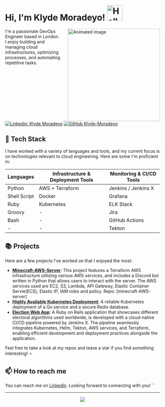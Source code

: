 # Hi, I'm Klyde Moradeyo! <img src="https://media.giphy.com/media/mGcNjsfWAjY5AEZNw6/giphy.gif" width="50" alt="Hello!">

<img align='right' src="https://media0.giphy.com/media/v1.Y2lkPTc5MGI3NjExMGJjZjJlYWUzNmEwM2EyNzhlMDc0MTc3YzUzNDVlZTRjZGRmOTZjMCZlcD12MV9pbnRlcm5hbF9naWZzX2dpZklkJmN0PWc/2IudUHdI075HL02Pkk/giphy.gif" width="300" style="padding-left: 20px" alt="Animated image">

I'm a passionate DevOps Engineer based in London. I enjoy building and managing cloud infrastructures, optimizing processes, and automating repetitive tasks.

[![Linkedin: Klyde Moradeyo](https://img.shields.io/badge/-Klyde%20Moradeyo-blue?style=flat-square&logo=Linkedin&logoColor=white&link=https://www.linkedin.com/in/klyde-moradeyo-349847197/)](https://www.linkedin.com/in/klyde-moradeyo-349847197/)
[![GitHub Klyde-Moradeyo](https://img.shields.io/github/followers/Klyde-Moradeyo?label=follow&style=social)](https://github.com/Klyde-Moradeyo)

## 🧰 Tech Stack

I have worked with a variety of languages and tools, and my current focus is on technologies relevant to cloud engineering. Here are some I'm proficient in:

| Languages        | Infrastructure & Deployment Tools | Monitoring & CI/CD Tools |
|------------------|-----------------------------------|--------------------------|
| Python           | AWS + Terraform                   | Jenkins / Jenkins X      |
| Shell Script     | Docker                            | Grafana                  |
| Ruby             | Kubernetes                        | ELK Stack                |
| Groovy           | -                                 | Jira                     |
| Bash             | -                                 | GitHub Actions           |
| -                | -                                 | Tekton                   |


## 📚 Projects

Here are a few projects I've worked on that I enjoyed the most:

- [**Minecraft-AWS-Server**](https://github.com/Klyde-Moradeyo/election-web-app): This project features a Terraform AWS infrastructure utilizing various AWS services, and includes a Discord bot written in Python that allows users to interact with the server. The AWS services used are EC2, S3, Lambda, API Gateway, Elastic Container Servie(ECS), Elastic IP, IAM roles and policy. Repo: [minecraft-AWS-server]
- [**Highly Available Kubernetes Deployment**](https://github.com/Klyde-Moradeyo/k8-go-redis-service): A reliable Kubernetes deployment of a Go service and a secure Redis database.
- [**Election Web App**](https://github.com/Klyde-Moradeyo/election-web-app): A Ruby on Rails application that showcases different electoral algorithms used worldwide, is developed with a cloud-native CI/CD pipeline powered by Jenkins X. The pipeline seamlessly integrates Kubernetes, Helm, Tekton, AWS services, and Terraform, enabling efficient development and deployment practices alongside the application. 


Feel free to take a look at my repos and leave a star if you find something interesting! :star:

## 📫 How to reach me

You can reach me on [LinkedIn](https://www.linkedin.com/in/klyde-moradeyo-349847197/). Looking forward to connecting with you!
``

---

<!-- <a href="">
  <img align="center" src="https://github-readme-stats.vercel.app/api/top-langs/?username=Klyde-Moradeyo">
</a> -->
<p align="center">
  <img src="https://github-readme-streak-stats.herokuapp.com/?user=Klyde-Moradeyo">
</p>
<!-- <a href="">
  <img align="center" src=https://github-readme-stats.vercel.app/api?username=Klyde-Moradeyo&count_private=true>
</a>
 -->

